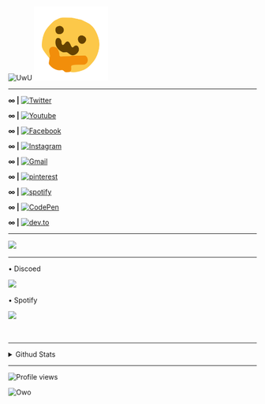 <img src="https://capsule-render.vercel.app/api?type=wave&color=gradient&height=300&section=header&text=UwU&fontSize=90&animation=twinkling&fontAlignY=38" alt="UwU">

<img src="https://raw.githubusercontent.com/uwu-user/uwu-user/main/assets/owo%3F.png" width="150px" alt="hi">

---

**∞ |** [![Twitter](https://img.shields.io/badge/-Twitter-1ca0f1?style=flat&labelColor=1ca0f1&logo=twitter&logoColor=white)](https://twitter.com/uwu_user_)

**∞ |** [![Youtube](https://img.shields.io/badge/Youtube-ff0000?style=flat-square&logo=youtube)](https://youtube.com/channel/UCSotyxFA8QyK4dHZ3X1GjZA)

**∞ |** [![Facebook](https://img.shields.io/badge/-Facebook-1877f2?style=flat-square&logo=facebook&logoColor=white)](https://www.facebook.com/profile.php?id=100076794891939)

**∞ |** [![Instagram](https://img.shields.io/badge/-Instagram-dd2a7b?style=flat-square&logo=instagram&logoColor=white)](https://www.instagram.com/unknown_uwu_user) 

**∞ |** [![Gmail](https://img.shields.io/badge/-Gmail-d14836?style=flat-square&logo=Gmail&logoColor=white)](mailto:deleted@gmail.com)

**∞ |** [![pinterest](https://img.shields.io/badge/-Pinterest-BD081C?style=flat&logo=Pinterest&logoColor=white)](https://www.pinterest.com/uwu-user)

**∞ |** [![spotify](https://img.shields.io/badge/Spotify-%231ED760.svg?&style=flat-square&logo=spotify&logoColor=white)](https://open.spotify.com/user/31ibctjgi2bmpfnbngwqrbvpvt2y?si=JN2gDfnrRuOD9Gh5rPdkzg&utm_source=copy-link)

**∞ |** [![CodePen](https://img.shields.io/badge/CodePen-%230A0A0A.svg?&style=flat-square&logo=codepen&logoColor=white)](https://codepen.io/uwu-user)

**∞ |** [![dev.to](https://img.shields.io/badge/Dev-%230A0A0A.svg?&style=flat-square&logo=DEV.to&logoColor=white)](https://dev.to/uwu_user)

---


<p>
    <img src="https://capsule-render.vercel.app/api?type=soft&color=gradient&text=OwO&fontSize=40&animation=twinkling" />
</p>

---

• Discoed
<p>
   <img src="https://lanyard-profile-readme.vercel.app/api/724372814307524628?theme=dark&animated=true&hideDiscrim=false&borderRadius=10px&idleMessage=can%20yowo%20Pwease%20Fowlluwu%20me%20:'3?" />
</p>

• Spotify 
<p>
    <img src="https://spotify-github-profile.vercel.app/api/view?uid=31ibctjgi2bmpfnbngwqrbvpvt2y&cover_image=true&theme=novatorem&bar_color=0000ff&bar_color_cover=false" />
</p> 


---

<details>
<summary>
  Githud Stats
</summary>

<br >

---

  <p>
    <img src="https://github-readme-stats.vercel.app/api?username=uwu-user&&hide=java,html&title_color=2F58FF&show_icons=true&theme=dark" />
  </p>
   
---
  
  <p> 
    <img src="https://github-readme-streak-stats.herokuapp.com/?user=uwu-user&show_icons=true&theme=dark" />
</p>

---

   <p>
    <img src="https://github-profile-summary-cards.vercel.app/api/cards/most-commit-language?username=uwu-user&theme=github_dark" />
 </p>

---

   <p>
    <img src="https://github-profile-summary-cards.vercel.app/api/cards/repos-per-language?username=uwu-user&theme=github_dark" />
 </p>

---

  <p>
  <img src="https://github-readme-stats.vercel.app/api/top-langs/?username=uwu-user&hide=java,html&title_color=2F58FF&theme=dark" />
</p>
 
---

  <p>
    <img src="https://github-profile-summary-cards.vercel.app/api/cards/productive-time?username=uwu-user&theme=github_dark" />
</p>

---

<p>
    <img src="https://activity-graph.herokuapp.com/graph?username=uwu-user&theme=react-dark">
</p> 

  ---
  
  <p>
    <img src="https://github-profile-summary-cards.vercel.app/api/cards/profile-details?username=uwu-user&theme=github_dark" />
</p>

</div>
</details>

---

![Profile views](https://gpvc.arturio.dev/uwu-user)


<img src="https://capsule-render.vercel.app/api?type=wave&color=gradient&height=300&section=footer&text=Owo&animation=twinkling&fontAlignY=62&fontSize=100" alt="Owo">
